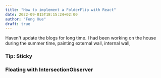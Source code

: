 ```yaml
---
title: "How to implement a FolderFlip with React"
date: 2022-09-015T18:15:24+02:00
author: "Feng Xue"
draft: true
---
```


Haven't update the blogs for long time. I had been working on the house during the summer time, painting external wall, internal wall, 

### Tip: Sticky

### Floating with IntersectionObserver


